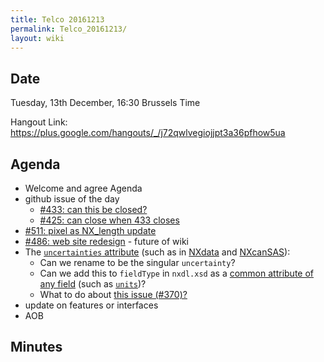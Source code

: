 ```yaml
---
title: Telco 20161213
permalink: Telco_20161213/
layout: wiki
---
```


Date
----

Tuesday, 13th December, 16:30 Brussels Time

Hangout Link:
<https://plus.google.com/hangouts/_/j72qwlvegiojjpt3a36pfhow5ua>

Agenda
------

-   Welcome and agree Agenda
-   github issue of the day
    -   [\#433: can this be
        closed?](https://github.com/nexusformat/definitions/issues/433)
    -   [\#425: can close when 433
        closes](https://github.com/nexusformat/definitions/issues/425)
-   [\#511: pixel as NX\_length
    update](https://github.com/nexusformat/definitions/issues/511)
-   [\#486: web site
    redesign](https://github.com/nexusformat/definitions/issues/486) -
    future of wiki
-   The [`uncertainties`
    attribute](http://wiki.nexusformat.org/2014_axes_and_uncertainties)
    (such as in
    [NXdata](https://github.com/nexusformat/definitions/blob/master/base_classes/NXdata.nxdl.xml#L325)
    and
    [NXcanSAS](https://github.com/nexusformat/definitions/blob/NXcansas-492/applications/NXcanSAS.nxdl.xml#L424)):
    -   Can we rename to be the singular `uncertainty`?
    -   Can we add this to `fieldType` in `nxdl.xsd` as a [common
        attribute of any
        field](https://github.com/nexusformat/definitions/blob/master/nxdl.xsd#L578)
        (such as
        [`units`](https://github.com/nexusformat/definitions/blob/master/nxdl.xsd#L599))?
    -   What to do about [this issue
        (\#370)?](https://github.com/nexusformat/definitions/issues/370)
-   update on features or interfaces
-   AOB

Minutes
-------
